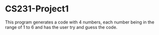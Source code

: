 # CS231-Project1
This program generates a code with 4 numbers, each number being in the range of 1 to 6 and has the user try and guess the code.
